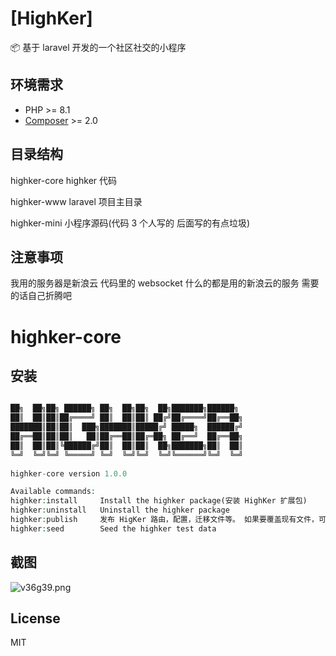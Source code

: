 
# [HighKer]

📦 基于 laravel 开发的一个社区社交的小程序

## 环境需求

- PHP >= 8.1
- [Composer](https://getcomposer.org/) >= 2.0

## 目录结构

highker-core highker 代码

highker-www laravel 项目主目录

highker-mini 小程序源码(代码 3 个人写的 后面写的有点垃圾)

## 注意事项

我用的服务器是新浪云 代码里的 websocket 什么的都是用的新浪云的服务 需要的话自己折腾吧


# highker-core

## 安装

```php

██╗  ██╗██╗ ██████╗ ██╗  ██╗██╗  ██╗███████╗██████╗ 
██║  ██║██║██╔════╝ ██║  ██║██║ ██╔╝██╔════╝██╔══██╗
███████║██║██║  ███╗███████║█████╔╝ █████╗  ██████╔╝
██╔══██║██║██║   ██║██╔══██║██╔═██╗ ██╔══╝  ██╔══██╗
██║  ██║██║╚██████╔╝██║  ██║██║  ██╗███████╗██║  ██║
╚═╝  ╚═╝╚═╝ ╚═════╝ ╚═╝  ╚═╝╚═╝  ╚═╝╚══════╝╚═╝  ╚═╝
                                                    
highker-core version 1.0.0

Available commands:
highker:install     Install the highker package(安装 HighKer 扩展包)
highker:uninstall   Uninstall the highker package
highker:publish     发布 HigKer 路由，配置，迁移文件等。 如果要覆盖现有文件，可以添加--force选项
highker:seed        Seed the highker test data
```

## 截图

![v36g39.png](https://hk-resources.oss-cn-beijing.aliyuncs.com/WechatIMG1161.jpg)

## License

MIT